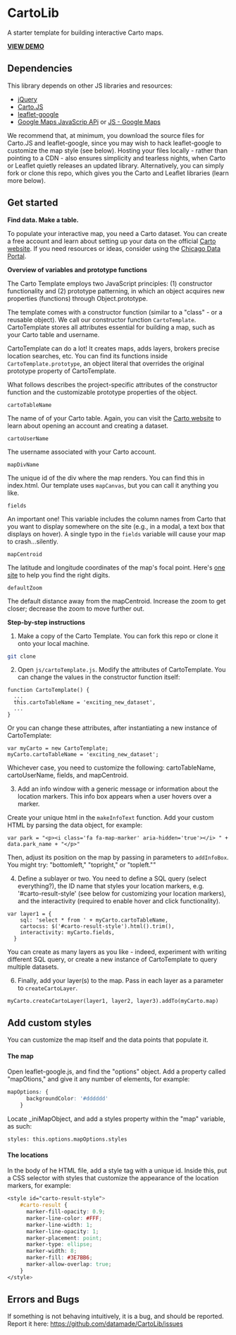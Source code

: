 # CartoLib
A starter template for building interactive Carto maps.

**[VIEW DEMO](https://datamade.github.io/CartoLib/)**

## Dependencies

This library depends on other JS libraries and resources:

* [jQuery](https://jquery.com/)
* [Carto.JS](https://github.com/CartoDB/cartodb.js/)
* [leaflet-google](http://www.matchingnotes.com/javascripts/leaflet-google.js)
* [Google Maps JavaScrip APi](https://developers.google.com/maps/documentation/javascript/tutorial) or [JS - Google Maps](http://maps.google.com/maps/api/js)

We recommend that, at minimum, you download the source files for Carto.JS and leaflet-google, since you may wish to hack leaflet-google to customize the map style (see below). Hosting your files locally - rather than pointing to a CDN - also ensures simplicity and tearless nights, when Carto or Leaflet quietly releases an updated library. Alternatively, you can simply fork or clone this repo, which gives you the Carto and Leaflet libraries (learn more below).

## Get started
**Find data. Make a table.**

To populate your interactive map, you need a Carto dataset. You can create a free account and learn about setting up your data on the official [Carto website](https://carto.com/). If you need resources or ideas, consider using the [Chicago Data Portal](https://data.cityofchicago.org/).

**Overview of variables and prototype functions**

The Carto Template employs two JavaScript principles: (1) constructor functionality and (2) prototype patterning, in which an object acquires new properties (functions) through Object.prototype.

The template comes with a constructor function (similar to a "class" - or a reusable object). We call our constructor function `CartoTemplate`. CartoTemplate stores all attributes essential for building a map, such as your Carto table and username.

CartoTemplate can do a lot! It creates maps, adds layers, brokers precise location searches, etc. You can find its functions inside `CartoTemplate.prototype`, an object literal that overrides the original prototype property of CartoTemplate.

What follows describes the project-specific attributes of the constructor function and the customizable prototype properties of the object.

`cartoTableName`

The name of of your Carto table. Again, you can visit the [Carto website](https://carto.com/) to learn about opening an account and creating a dataset.

`cartoUserName`

The username associated with your Carto account.

`mapDivName`

The unique id of the div where the map renders. You can find this in index.html. Our template uses `mapCanvas`, but you can call it anything you like.

`fields`

An important one! This variable includes the column names from Carto that you want to display somewhere on the site (e.g., in a modal, a text box that displays on hover). A single typo in the `fields` variable will cause your map to crash...silently.

`mapCentroid`

The latitude and longitude coordinates of the map's focal point. Here's [one site](http://www.latlong.net/) to help you find the right digits.

`defaultZoom`

The default distance away from the mapCentroid. Increase the zoom to get closer; decrease the zoom to move further out.

**Step-by-step instructions**

1. Make a copy of the Carto Template. You can fork this repo or clone it onto your local machine.

```bash
git clone
```

2. Open `js/cartoTemplate.js`. Modify the attributes of CartoTemplate. You can change the values in the constructor function itself:

```
function CartoTemplate() {
  ...
  this.cartoTableName = 'exciting_new_dataset',
  ...
}
```

Or you can change these attributes, after instantiating a new instance of CartoTemplate:

```
var myCarto = new CartoTemplate;
myCarto.cartoTableName = 'exciting_new_dataset';
```

Whichever case, you need to customize the following: cartoTableName, cartoUserName, fields, and mapCentroid.

3. Add an info window with a generic message or information about the location markers. This info box appears when a user hovers over a marker.

Create your unique html in the `makeInfoText` function. Add your custom HTML by parsing the data object, for example:

```
var park = "<p><i class='fa fa-map-marker' aria-hidden='true'></i> " + data.park_name + "</p>"
```

Then, adjust its position on the map by passing in parameters to `addInfoBox`. You might try: "bottomleft," "topright," or "topleft.""

4. Define a sublayer or two. You need to define a SQL query (select everything?), the ID name that styles your location markers, e.g. '#carto-result-style' (see below for customizing your location markers), and the interactivity (required to enable hover and click functionality).

  ```
  var layer1 = {
      sql: 'select * from ' + myCarto.cartoTableName,
      cartocss: $('#carto-result-style').html().trim(),
      interactivity: myCarto.fields,
    }
  ```

You can create as many layers as you like - indeed, experiment with writing different SQL query, or create a new instance of CartoTemplate to query multiple datasets.


6. Finally, add your layer(s) to the map. Pass in each layer as a parameter to `createCartoLayer`.

  ```
  myCarto.createCartoLayer(layer1, layer2, layer3).addTo(myCarto.map)
  ```


## Add custom styles

You can customize the map itself and the data points that populate it.

#### The map

Open leaflet-google.js, and find the "options" object. Add a property called "mapOtions," and give it any number of elements, for example:

```CSS
mapOptions: {
      backgroundColor: '#dddddd'
    }
```

Locate _iniMapObject, and add a styles property within the "map" variable, as such:

```
styles: this.options.mapOptions.styles
```

#### The locations

In the body of he HTML file, add a style tag with a unique id. Inside this, put a CSS selector with styles that customize the appearance of the location markers, for example:

```CSS
<style id="carto-result-style">
    #carto-result {
      marker-fill-opacity: 0.9;
      marker-line-color: #FFF;
      marker-line-width: 1;
      marker-line-opacity: 1;
      marker-placement: point;
      marker-type: ellipse;
      marker-width: 8;
      marker-fill: #3E7BB6;
      marker-allow-overlap: true;
    }
</style>
```

## Errors and Bugs

If something is not behaving intuitively, it is a bug, and should be reported.
Report it here: https://github.com/datamade/CartoLib/issues






